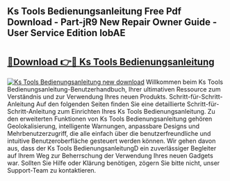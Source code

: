 ## Ks Tools Bedienungsanleitung Free Pdf Download - Part-jR9 New Repair Owner Guide - User Service Edition lobAE

# <h2><a href="http://df4t48l.blite.top/?on=Ks+Tools+Bedienungsanleitung">🔗Download 👉🔴 Ks Tools Bedienungsanleitung</a></h2>

[![Ks Tools Bedienungsanleitung new download](https://i.imgur.com/lujVjoI.png)](http://df4t48l.blite.top/?on=Ks+Tools+Bedienungsanleitung)
Willkommen beim Ks Tools Bedienungsanleitung-Benutzerhandbuch, Ihrer ultimativen Ressource zum Verständnis und zur Verwendung Ihres neuen Produkts. Schritt-für-Schritt-Anleitung Auf den folgenden Seiten finden Sie eine detaillierte Schritt-für-Schritt-Anleitung zum Einrichten Ihres Ks Tools Bedienungsanleitung. Zu den erweiterten Funktionen von Ks Tools Bedienungsanleitung gehören Geolokalisierung, intelligente Warnungen, anpassbare Designs und Mehrbenutzerzugriff, die alle einfach über die benutzerfreundliche und intuitive Benutzeroberfläche gesteuert werden können. Wir gehen davon aus, dass der Ks Tools BedienungsanleitungD ein zuverlässiger Begleiter auf Ihrem Weg zur Beherrschung der Verwendung Ihres neuen Gadgets war. Sollten Sie Hilfe oder Klärung benötigen, zögern Sie bitte nicht, unser Support-Team zu kontaktieren.
